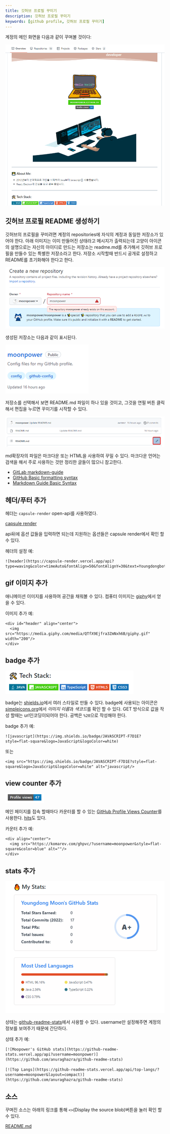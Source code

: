 ```yaml
---
title: 깃허브 프로필 꾸미기
description: 깃허브 프로필 꾸미기
keywords: [github profile, 깃허브 프로필 꾸미기]
---
```


계정의 메인 화면을 다음과 같이 꾸며볼 것이다:

![preview](/img/tutorial/github-pages/preview.gif)

## 깃허브 프로필 README 생성하기

깃허브의 프로필을 꾸미려면 계정의 repositories에 자식의 계정과 동일한 저장소가 있어야 한다. 아래 이미지는 이미 만들어진 상태라고 메시지가 출력되는데 고양이 아이콘의 설명으로는 자신의 아이디로 만드는 저장소는 readme.md를 추가해서 깃허브 프로필을 만들수 있는 특별한 저장소라고 한다. 저장소 시작할때 반드시 공개로 설정하고 README를 초기화해야 한다고 한다.

![create repository image](/img/tutorial/github-pages/create-repository.png)

생성된 저장소는 다음과 같이 표시된다.

![created repository](/img/tutorial/github-pages/created-repository.png)

저장소를 선택해서 보면 README.md 파일이 하나 있을 것이고, 그것을 연필 버튼 클릭해서 편집을 누르면 꾸미기를 시작할 수 있다.

![edit README](/img/tutorial/github-pages/edit-readme.png)

md확장자의 파일은 마크다운 또는 HTML을 사용하여 꾸밀 수 있다. 마크다운 언어는 검색을 해서 주로 사용하는 것만 정리한 글들이 많으니 참고한다.

- [GitLab markdown-guide](https://about.gitlab.com/handbook/markdown-guide/)
- [GitHub Basic formatting syntax](https://docs.github.com/en/get-started/writing-on-github/getting-started-with-writing-and-formatting-on-github/basic-writing-and-formatting-syntax)
- [Markdown Guide Basic Syntax](https://www.markdownguide.org/basic-syntax/)

## 헤더/푸터 추가

헤더는 `capsule-render` open-api를 사용하였다. 

[capsule render](https://github.com/kyechan99/capsule-render)

api뒤에 옵션 값들을 입력하면 되는데 지원하는 옵션들은 capsule render에서 확인 할 수 있다.

헤더의 설정 예:
```
![header](https://capsule-render.vercel.app/api?type=waving&color=timeAuto&fontAlign=50&fontAlignY=30&text=Youngdongbot&desc=developer&descAlign=70&descAlignY=55&height=200&fontSize=60&fontColor=ffffff)
```

## gif 이미지 추가

애니메이션 이미지를 사용하여 공간을 채워볼 수 있다. 컴퓨터 이미지는 [giphy](https://giphy.com/stickers/tech-code-coding-QTfX9Ejfra3ZmNxh6B)에서 얻을 수 있다.

이미지 추가 예:
```
<div id="header" align="center">
  <img src="https://media.giphy.com/media/QTfX9Ejfra3ZmNxh6B/giphy.gif" width="200"/>
</div>
```

## badge 추가

![badges](/img/tutorial/github-pages/badges.png)

badge는 [shields.io](https://shields.io/)에서 여러 스타일로 만들 수 있다. badge에 사용되는 아이콘은 [simpleicons.org](https://simpleicons.org/)에서 *이미지 이름*과 *색코드*를 확인 할 수 있다. GET 방식으로 값을 작성 할때는 url인코딩이되어야 한다. 공백은 `%20`으로 작성해야 한다.

badge 추가 예:
```
![javascript](https://img.shields.io/badge/JAVASCRIPT-F7D1E?style=flat-square&logo=JavaScript&logoColor=white)
```

또는

```
<img src="https://img.shields.io/badge/JAVASCRIPT-F7D1E?style=flat-square&logo=JavaScript&logoColor=white" alt="javascript/>
```

## view counter 추가

![counter](/img/tutorial/github-pages/counter.png)

메인 페이지를 접속 할때마다 카운터를 할 수 있는 [GitHub Profile Views Counter](https://github.com/antonkomarev/github-profile-views-counter)를 사용한다. [hits](https://hits.seeyoufarm.com/)도 있다.

카운터 추가 예:

```
<div align="center">
  <img src="https://komarev.com/ghpvc/?username=moonpower&style=flat-square&color=blue" alt=""/>
</div>
```


## stats 추가

![stats](/img/tutorial/github-pages/stats.png)

상태는 [github-readme-stats](https://github.com/anuraghazra/github-readme-stats)에서 사용할 수 있다. username만 설정해주면 계정의 정보를 보여주기 때문에 간단하다.

상태 추가 예:
```
[![Moopower's GitHub stats](https://github-readme-stats.vercel.app/api?username=moonpower)](https://github.com/anuraghazra/github-readme-stats)

[![Top Langs](https://github-readme-stats.vercel.app/api/top-langs/?username=moonpower&layout=compact)](https://github.com/anuraghazra/github-readme-stats)
```

## 소스

꾸며진 소스는 아래의 링크를 통해 `<>`(Display the source blob)버튼을 눌러 확인 할 수 있다.

[README.md](https://github.com/moonpower/moonpower/blob/main/README.md)

